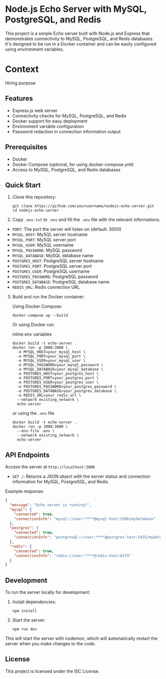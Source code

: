 # Node.js Echo Server with MySQL, PostgreSQL, and Redis

This project is a simple Echo server built with Node.js and Express that demonstrates connectivity to MySQL, PostgreSQL, and Redis databases. 
It's designed to be run in a Docker container and can be easily configured using environment variables.

# Context
Hiring purpose

## Features

- Express.js web server
- Connectivity checks for MySQL, PostgreSQL, and Redis
- Docker support for easy deployment
- Environment variable configuration
- Password redaction in connection information output

## Prerequisites

- Docker
- Docker Compose (optional, for using docker-compose.yml)
- Access to MySQL, PostgreSQL, and Redis databases

## Quick Start

1. Clone this repository:
   ```
   git clone https://github.com/yourusername/nodejs-echo-server.git
   cd nodejs-echo-server
   ```
2. Copy `.env.txt` to `.env` and fill the `.env` file with the relevant informations. 
  - `PORT`: The port the server will listen on (default: 3000)
  - `MYSQL_HOST`: MySQL server hostname
  - `MYSQL_PORT`: MySQL server port
  - `MYSQL_USER`: MySQL username
  - `MYSQL_PASSWORD`: MySQL password
  - `MYSQL_DATABASE`: MySQL database name
  - `POSTGRES_HOST`: PostgreSQL server hostname
  - `POSTGRES_PORT`: PostgreSQL server port
  - `POSTGRES_USER`: PostgreSQL username
  - `POSTGRES_PASSWORD`: PostgreSQL password
  - `POSTGRES_DATABASE`: PostgreSQL database name
  - `REDIS_URL`: Redis connection URL

3. Build and run the Docker container:

   Using Docker Compose:
   ```
   docker-compose up --build
   ```

   Or using Docker run:
   
   inline env variables 
   
   ```
   docker build -t echo-server .
   docker run -p 3000:3000 \
     -e MYSQL_HOST=your_mysql_host \
     -e MYSQL_PORT=your_mysql_port \
     -e MYSQL_USER=your_mysql_user \
     -e MYSQL_PASSWORD=your_mysql_password \
     -e MYSQL_DATABASE=your_mysql_database \
     -e POSTGRES_HOST=your_postgres_host \
     -e POSTGRES_PORT=your_postgres_port \
     -e POSTGRES_USER=your_postgres_user \
     -e POSTGRES_PASSWORD=your_postgres_password \
     -e POSTGRES_DATABASE=your_postgres_database \
     -e REDIS_URL=your_redis_url \
     --network existing_network \
     echo-server
   ```
   or using the `.env` file
   ```
   docker build -t echo-server .
   docker run -p 3000:3000 \
     --env-file .env \
     --network existing_network \
     echo-server
   ```

## API Endpoints

Access the server at `http://localhost:3000`

- `GET /`: Returns a JSON object with the server status and connection information for MySQL, PostgreSQL, and Redis.

Example response:

```json
{
  "message": "Echo server is running!",
  "mysql": {
    "connected": true,
    "connectionInfo": "mysql://user:****@mysql-host:3306/mydatabase"
  },
  "postgres": {
    "connected": true,
    "connectionInfo": "postgresql://user:****@postgres-host:5432/mydatabase"
  },
  "redis": {
    "connected": true,
    "connectionInfo": "redis://user:****@redis-host:6379"
  }
}
```

## Development

To run the server locally for development:

1. Install dependencies:
   ```
   npm install
   ```

2. Start the server:
   ```
   npm run dev
   ```

This will start the server with nodemon, which will automatically restart the server when you make changes to the code.

## License

This project is licensed under the ISC License.
